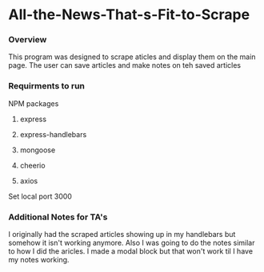 # All-the-News-That-s-Fit-to-Scrape

### Overview
This program was designed to scrape aticles and display them on the main page. The user can save articles and make notes on teh saved articles

### Requirments to run
NPM packages
   1. express

   2. express-handlebars

   3. mongoose

   4. cheerio

   5. axios

Set local port 3000

### Additional Notes for TA's
I originally had the scraped articles showing up in my handlebars but somehow it isn't working anymore. Also I was going to do the notes similar to how I did the aricles. I made a modal block but that won't work til I have my notes working.